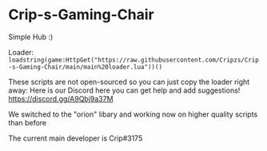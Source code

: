 # Crip-s-Gaming-Chair

Simple Hub :)

Loader:
```loadstring(game:HttpGet("https://raw.githubusercontent.com/Cripzs/Crip-s-Gaming-Chair/main/main%20loader.lua"))()```

These scripts are not open-sourced so you can just copy the loader right away: Here is our Discord here you can get help and add suggestions! https://discord.gg/A9Qbj9a37M

We switched to the "orion" libary and working now on higher quality scripts than before


The current main developer is Crip#3175
